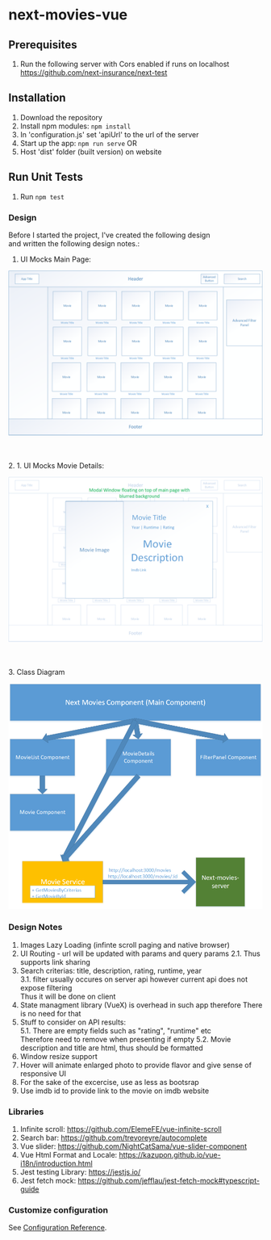 # next-movies-vue

## Prerequisites
1. Run the following server with Cors enabled if runs on localhost
   https://github.com/next-insurance/next-test

## Installation
1. Download the repository
2. Install npm modules: `npm install`
3. In 'configuration.js' set 'apiUrl' to the url of the server
3. Start up the app: `npm run serve`
OR
1. Host 'dist' folder (built version) on website

## Run Unit Tests
1. Run `npm test`

### Design
Before I started the project, I've created the following design  
and written the following design notes.:
1. UI Mocks
Main Page:
<p align="center">
  <img src="docs/Next-movies-vue-web-mock-main.png">
</p>
<br/>
<br/>
2. 1. UI Mocks
Movie Details:
<p align="center">
  <img src="docs/Next-movies-vue-web-mock-movie-details.png">
</p>
<br/>
<br/>
3. Class Diagram
<p align="center">
  <img src="docs/next-movies-class-diagram.png">
</p>

### Design Notes
1. Images Lazy Loading (infinte scroll paging and native browser)
2. UI Routing - url will be updated with params and query params 
2.1. Thus supports link sharing
3. Search criterias: title, description, rating, runtime, year  
3.1. filter usually occures on server api however current api does not expose filtering  
Thus it will be done on client
4. State managment library (VueX) is overhead in such app therefore There is no need for that
5. Stuff to consider on API results:  
5.1. There are empty fields such as "rating", "runtime" etc   
Therefore need to remove when presenting if empty
5.2. Movie description and title are html, thus should be formatted
6. Window resize support
7. Hover will animate enlarged photo to provide flavor and give sense of responsive UI
8. For the sake of the excercise, use as less as bootsrap
9. Use imdb id to provide link to the movie on imdb website
  
### Libraries  
1. Infinite scroll: https://github.com/ElemeFE/vue-infinite-scroll
2. Search bar: https://github.com/trevoreyre/autocomplete
3. Vue slider: https://github.com/NightCatSama/vue-slider-component
4. Vue Html Format and Locale: https://kazupon.github.io/vue-i18n/introduction.html
5. Jest testing Library: https://jestjs.io/
6. Jest fetch mock: https://github.com/jefflau/jest-fetch-mock#typescript-guide





### Customize configuration
See [Configuration Reference](https://cli.vuejs.org/config/).
